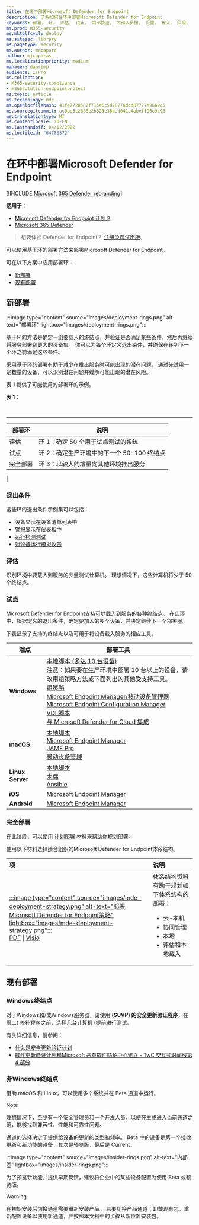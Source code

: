 ```yaml
---
title: 在环中部署Microsoft Defender for Endpoint
description: 了解如何在环中部署Microsoft Defender for Endpoint
keywords: 部署， 环， 评估， 试点， 内部快速， 内部人员慢， 设置， 载入， 阶段， 部署， 部署， 采用， 配置
ms.prod: m365-security
ms.mktglfcycl: deploy
ms.sitesec: library
ms.pagetype: security
ms.author: macapara
author: mjcaparas
ms.localizationpriority: medium
manager: dansimp
audience: ITPro
ms.collection:
- M365-security-compliance
- m365solution-endpointprotect
ms.topic: article
ms.technology: mde
ms.openlocfilehash: 41f47720582f715e6c5d28276ddd87777e9669d5
ms.sourcegitcommit: ac0ae5c2888e2b323e36bad041a4abef196c9c96
ms.translationtype: MT
ms.contentlocale: zh-CN
ms.lasthandoff: 04/12/2022
ms.locfileid: "64783372"
---
```

# <a name="deploy-microsoft-defender-for-endpoint-in-rings"></a>在环中部署Microsoft Defender for Endpoint

[!INCLUDE [Microsoft 365 Defender rebranding](../../includes/microsoft-defender.md)]

**适用于：**
- [Microsoft Defender for Endpoint 计划 2](https://go.microsoft.com/fwlink/p/?linkid=2154037)
- [Microsoft 365 Defender](https://go.microsoft.com/fwlink/?linkid=2118804)

> 想要体验 Defender for Endpoint？ [注册免费试用版](https://signup.microsoft.com/create-account/signup?products=7f379fee-c4f9-4278-b0a1-e4c8c2fcdf7e&ru=https://aka.ms/MDEp2OpenTrial?ocid=docs-wdatp-assignaccess-abovefoldlink)。

可以使用基于环的部署方法来部署Microsoft Defender for Endpoint。

可在以下方案中应用部署环：

- [新部署](#new-deployments)
- [现有部署](#existing-deployments)

## <a name="new-deployments"></a>新部署

:::image type="content" source="images/deployment-rings.png" alt-text="部署环" lightbox="images/deployment-rings.png":::

基于环的方法是确定一组要载入的终结点，并验证是否满足某些条件，然后再继续将服务部署到更大的设备集。 你可以为每个环定义退出条件，并确保在转到下一个环之前满足这些条件。

采用基于环的部署有助于减少在推出服务时可能出现的潜在问题。 通过先试用一定数量的设备，可以识别潜在问题并缓解可能出现的潜在风险。

表 1 提供了可能使用的部署环的示例。

**表 1**：

<br>

****

|部署环|说明|
|---|---|
|评估|环 1：确定 50 个用于试点测试的系统|
|试点|环 2：确定生产环境中的下一个 50-100 终结点|
|完全部署|环 3：以较大的增量向其他环境推出服务|
|

### <a name="exit-criteria"></a>退出条件

这些环的退出条件示例集可以包括：

- 设备显示在设备清单列表中
- 警报显示在仪表板中
- [运行检测测试](run-detection-test.md)
- [对设备运行模拟攻击](attack-simulations.md)

### <a name="evaluate"></a>评估

识别环境中要载入到服务的少量测试计算机。 理想情况下，这些计算机将少于 50 个终结点。

### <a name="pilot"></a>试点

Microsoft Defender for Endpoint支持可以载入到服务的各种终结点。 在此环中，根据定义的退出条件，确定要加入的多个设备，并决定继续下一个部署圈。

下表显示了支持的终结点以及可用于将设备载入服务的相应工具。

| 端点     | 部署工具                       |
|--------------|------------------------------------------|
| **Windows**  |  [本地脚本 (多达 10 台设备) ](configure-endpoints-script.md) <br> 注意：如果要在生产环境中部署 10 台以上的设备，请改用组策略方法或下面列出的其他受支持工具。<br>  [组策略](configure-endpoints-gp.md) <br>  [Microsoft Endpoint Manager/移动设备管理器](configure-endpoints-mdm.md) <br>   [Microsoft Endpoint Configuration Manager](configure-endpoints-sccm.md) <br> [VDI 脚本](configure-endpoints-vdi.md) <br> [与 Microsoft Defender for Cloud 集成](configure-server-endpoints.md#integration-with-microsoft-defender-for-cloud)  |
| **macOS**    | [本地脚本](mac-install-manually.md) <br> [Microsoft Endpoint Manager](mac-install-with-intune.md) <br> [JAMF Pro](mac-install-with-jamf.md) <br> [移动设备管理](mac-install-with-other-mdm.md) |
| **Linux Server** | [本地脚本](linux-install-manually.md) <br> [木偶](linux-install-with-puppet.md) <br> [Ansible](linux-install-with-ansible.md)|
| **iOS**      | [Microsoft Endpoint Manager](ios-install.md)                                |
| **Android**  | [Microsoft Endpoint Manager](android-intune.md)               |

### <a name="full-deployment"></a>完全部署

在此阶段，可以使用 [计划部署](deployment-strategy.md) 材料来帮助你规划部署。

使用以下材料选择适合组织的Microsoft Defender for Endpoint体系结构。

|**项**|**说明**|
|:-----|:-----|
|[:::image type="content" source="images/mde-deployment-strategy.png" alt-text="部署Microsoft Defender for Endpoint策略" lightbox="images/mde-deployment-strategy.png":::](https://github.com/MicrosoftDocs/microsoft-365-docs/raw/public/microsoft-365/security/defender-endpoint/downloads/mdatp-deployment-strategy.pdf)<br/> [PDF](https://download.microsoft.com/download/5/6/0/5609001f-b8ae-412f-89eb-643976f6b79c/mde-deployment-strategy.pdf)  \| [Visio](https://download.microsoft.com/download/5/6/0/5609001f-b8ae-412f-89eb-643976f6b79c/mde-deployment-strategy.vsdx) | 体系结构资料有助于规划如下体系结构的部署： <ul><li> 云-本机 </li><li> 协同管理 </li><li> 本地</li><li>评估和本地载入</li></ul>

## <a name="existing-deployments"></a>现有部署

### <a name="windows-endpoints"></a>Windows终结点

对于Windows和/或Windows服务器，请使用 **(SUVP) 的安全更新验证程序**，在周二) 修补程序之前，选择几台计算机 (提前进行测试。

有关详细信息，请参阅：

- [什么是安全更新验证计划](https://techcommunity.microsoft.com/t5/windows-it-pro-blog/what-is-the-security-update-validation-program/ba-p/275767)
- [软件更新验证计划和Microsoft 恶意软件防护中心建立 - TwC 交互式时间线第 4 部分](https://www.microsoft.com/security/blog/2012/03/28/software-update-validation-program-and-microsoft-malware-protection-center-establishment-twc-interactive-timeline-part-4/)

### <a name="non-windows-endpoints"></a>非Windows终结点

借助 macOS 和 Linux，可以使用多个系统并在 Beta 通道中运行。

> [!NOTE]
> 理想情况下，至少有一个安全管理员和一个开发人员，以便在生成进入当前通道之前，能够找到兼容性、性能和可靠性问题。

通道的选择决定了提供给设备的更新的类型和频率。 Beta 中的设备是第一个接收更新和新功能的设备，其次是预览版，最后是 Current。

:::image type="content" source="images/insider-rings.png" alt-text="内部圈" lightbox="images/insider-rings.png":::


为了预览新功能并提供早期反馈，建议将企业中的某些设备配置为使用 Beta 或预览版。

> [!WARNING]
> 在初始安装后切换通道需要重新安装产品。 若要切换产品通道：卸载现有包，重新配置设备以使用新通道，并按照本文档中的步骤从新位置安装包。
